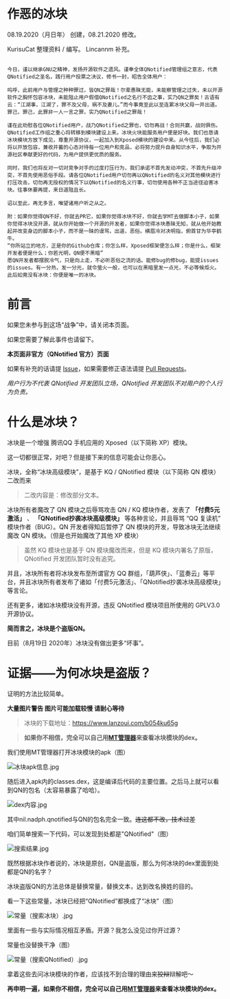 # 作恶的冰块

08.19.2020（月日年） 创建，08.21.2020 修改。

KurisuCat 整理资料 / 编写。
Lincannm 补充。

``` 昔日，有冰块氏破解QN而未曾开源，有违GPL在先。继而二者相争，用户哀号遍野，开发工作几近停滞。又有恶俗氏混杂其中，炸冰块之QQ；出全家之户籍。尔来历时数周之久。

今日，谨以继承GNU之精神，发扬开源软件之遗风。谨奉全体QNotified管理组之意志，代表QNotified之圣名，践行用户投票之决议，修书一封，昭告全体用户：

呜呼，此前用户与管理之种种罪过，皆QN之罪哉！尔辈愚昧无能，未能察管理之过失，未以开源软件之胸怀包容冰块，未能阻止用户假借QNotified之名行不齿之事，实乃QN之罪矣！古语有云：“江湖事，江湖了，罪不及父母，祸不及妻儿。”而今事竟至此以至连累冰块父母一并出道。罪己，罪己，此罪非一人一言之罪，实乃QNotified之罪哉！

谨在此劝慰各位QNotified用户，战乃QNotified之罪也，切勿再战！合则共赢，战则俱伤。QNotified工作组之重心将转移到模块建设上来。冰块火块能服务用户便是好块。我们也恳请冰块模块方放下成见，尊重开源协议，一起加入到Xposed模块的建设中来。从今往后，我们必将以开放包容，兼收并蓄的心态对待每一位用户和竞品，必将努力提升自身知识水平，争取为开源社区奉献更好的代码，为用户提供更优质的服务。

同时，我们也将反对一切对竞争对手的过度打压行为，我们承诺不首先发动冲突，不首先升级冲突，不首先使用恶俗手段。请各位QNotified用户切勿再以QNotified的名义对其他模块进行打压攻击，切勿再无授权的情况下以QNotified的名义行事，切勿使用各种不正当途径迫害冰块。往事休要再提，来日道阻且长。

诏以至此，再无多言，唯望诸用户听之从之。

附：如果你觉得QN不好，你就去PR它，如果你觉得冰块不好，你就去学MT去做脚本小子，如果你觉得冰块没开源，就从你开始做一个开源的开发者，如果你觉得冰块愚昧无知，就从他开始教起并改变身边的脚本小子，而不是一昧的谩骂，出道，恶俗。横眉冷对决明指，俯首甘为华亭鹤牛。
“你所站立的地方，正是你的Github仓库；你怎么样，Xposed框架便怎么样；你是什么，框架开发者便是什么；你若光明，QN便不黑暗”
愿QN开发者都摆脱冷气，只是向上走，不必听恶俗之流的话。能修bug的修bug，能提issues的issues。有一分热，发一分光，就令萤火一般，也可以在黑暗里发一点光，不必等候炬火。
此后如竟没有冰块：你便是唯一的冰块。 
```


# 前言

如果您未参与到这场“战争”中，请关闭本页面。

如果您需要了解此事件也请留下。

**本页面非官方（QNotified 官方）页面**

如果有补充的话请提 [Issue](https://github.com/kurisucat/evil_bk/issues)，如果需要修正语法请提 [Pull Requests](https://github.com/kurisucat/evil_bk/pulls)。

*用户行为不代表 QNotified 开发团队立场，QNotified 开发团队不对用户的个人行为负责。*

# 什么是冰块？

冰块是一个增强 腾讯QQ 手机应用的 Xposed（以下简称 XP）模块。

这一切都很正常，对吧？但是接下来的信息可能会让你恶心。

冰块，全称“冰块高级模块”，是基于 KQ / QNotified 模块（以下简称 QN 模块）二改而来

> 二改内容是：修改部分文本。

冰块所有者魔改了 QN 模块之后辱骂攻击 QN / KQ 模块作者，发表了 **「付费5元激活」** 、 **「QNotified抄袭冰块高级模块」** 等各种言论，并且辱骂 “QQ 复读机” 模块作者（BUG）。QN 开发者得知后暂停了 QN 模块的开发，导致冰块无法继续魔改 QN 模块。（但是也开始魔改了其他 XP 模块）

> 虽然 KQ 模块也是基于 QN 模块魔改而来，但是 KQ 模块内署名了原版，QNotified 开发团队暂时没有追究。

并且，冰块所有者将冰块发布至所谓官方 QQ 群组，「葫芦侠」、「蓝奏云」等平台，并且冰块所有者发布了诸如「付费5元激活」、「QNotified抄袭冰块高级模块」等言论。

还有更多，诸如冰块模块没有开源，违反 QNotified 模块项目所使用的 GPLV3.0 开源协议。

**简而言之，冰块是个盗版QN。**

目前（8月19日 2020年）冰块没有做出更多“坏事”。

# 证据——为何冰块是盗版？

证明的方法比较简单。

**大量图片警告 图片可能加载较慢 请耐心等待**

> 冰块的下载地址：<https://www.lanzoui.com/b054ku65g>

> **如果你不相信，完全可以自己用[MT管理器](https://www.coolapk.com/apk/bin.mt.plus)来查看冰块模块的dex。**

我们使用MT管理器打开冰块模块的apk（图）

![冰块apk信息.jpg](https://s1.ax1x.com/2020/08/19/dlJab8.jpg)

随后进入apk内的classes.dex，这是编译后代码的主要位置。之后马上就可以看到QN的包名（太容易暴露了哈哈）。

![dex内容.jpg](https://s1.ax1x.com/2020/08/19/dlYrdO.md.jpg)

其中nil.nadph.qnotified与QN的包名完全一致。~~连这都不改，技术过差~~

咱们简单搜索一下代码，可以发现到处都是"QNotified"（图）

![搜索结果.jpg](https://s1.ax1x.com/2020/08/19/dlNFUS.md.jpg)

既然根据冰块作者说的，冰块是原创，QN是盗版，那么为何冰块的dex里面到处都是QN的名字？

冰块盗版QN的方法总体是替换常量，替换文本，达到改名换姓的目的。

看一下这些常量，冰块已经把“QNotified”都换成了“冰块”（图）

![常量（搜索冰块）.jpg](https://s1.ax1x.com/2020/08/19/dlam7V.md.jpg)

里面有一些与实际情况相互矛盾。开源？我怎么没见过你开过源？

常量也没替换干净（图）

![常量（搜索QNotified）.jpg](https://s1.ax1x.com/2020/08/19/dlwEd0.md.jpg)

拿着这些去问冰块模块的作者，应该找不到合理的理由来~~狡辩~~辩解吧～

**再申明一遍，如果你不相信，完全可以自己用[MT管理器](https://www.coolapk.com/apk/bin.mt.plus)来查看冰块模块的dex。**
 
 
 
 
 
 
 
